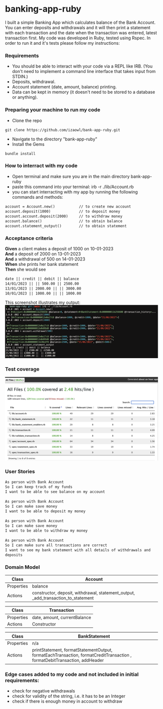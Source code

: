 # banking-app-ruby

I built a simple Banking App which calculates balance of the Bank Account. You can enter deposits and withdrawals and it will then print a statement with each transaction and the date when the transaction was entered, latest transaction first.
My code was developed in Ruby, tested using Rspec. In order to run it and it's tests please follow my instructions:

### Requirements

- You should be able to interact with your code via a REPL like IRB. (You don't need to implement a command line interface that takes input from STDIN.)
- Deposits, withdrawal.
- Account statement (date, amount, balance) printing.
- Data can be kept in memory (it doesn't need to be stored to a database or anything).

### Preparing your machine to run my code
- Clone the repo
```
git clone https://github.com/izaowl/bank-app-ruby.git
```
- Navigate to the directory "bank-app-ruby"
- Install the Gems 
```
bundle install
```
### How to interract with my code

* Open terminal and make sure you are in the main directory bank-app-ruby
* paste this command into your terminal: irb -r ./lib/Account.rb
* you can start interracting with my app by running the following commands and methods:

```
account = Account.new()           // to create new account
account.deposit(1000)             // to deposit money
account.account.deposit(2000)     // to withdraw money
account.balance()                 // to obtain balance
account.statement_output()        // to obtain statement
```
### Acceptance criteria

**Given** a client makes a deposit of 1000 on 10-01-2023  
**And** a deposit of 2000 on 13-01-2023  
**And** a withdrawal of 500 on 14-01-2023  
**When** she prints her bank statement  
**Then** she would see

```
date || credit || debit || balance
14/01/2023 || || 500.00 || 2500.00
13/01/2023 || 2000.00 || || 3000.00
10/01/2023 || 1000.00 || || 1000.00

```
This screenshot illustrates my output:
![Alt text](/images/Screenshot_of_IRB_output.png?raw=true "Ruby IRB output")

### Test coverage
![Alt text](/images/Screenshot_of_test_coverage.png?raw=true "Code coverage")


### User Stories

```
As person with Bank Account
So I can keep track of my funds
I want to be able to see balance on my account

As person with Bank Account
So I can make save money
I want to be able to deposit my money

As person with Bank Account
So I can make save money
I want to be able to withdraw my money

As person with Bank Account
So I can make sure all transactions are correct
I want to see my bank statement with all details of withdrawals and deposits
```

### Domain Model


| Class         | Account                                                                    |
|---------------|----------------------------------------------------------------------------|
| Properties    | balance                                        |
| Actions       | constructor, deposit, withdrawal, statement_output, _add_transaction_to_statement |                        |

| Class         | Transaction                  |
|---------------|------------------------------|
| Properties    | date, amount, currentBalance |
| Actions       | Constructor                  |

| Class         | BankStatement
|---------------|---------------------------------------------------------------------------------------------------------------------------|
| Properties    |   n/a                                                                                                                     | 
| Actions       | printStatement, formatStatementOutput, formatEachTransaction, formatCreditTransaction , formatDebitTransaction, addHeader |


### Edge cases added to my code and not included in initial requirements:
* check for negative withdrawals
* check for validity of the string, i.e. it has to be an Integer
* check if there is enough money in account to withdraw